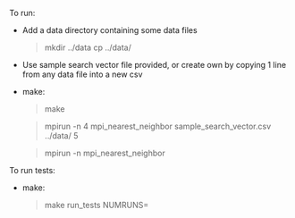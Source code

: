 To run:

* Add a data directory containing some data files

    > mkdir ../data
    > cp <path-to-datafile> ../data/<datafile>

* Use sample search vector file provided, or create own by copying 1 line from any data file into a new csv

* make:
    
    > make

    > mpirun -n 4 mpi_nearest_neighbor sample_search_vector.csv ../data/ 5 

    > mpirun -n <num threads> mpi_nearest_neighbor <search-vector-file> <data directory> <num results> 

To run tests:

*  make:
    > make run_tests NUMRUNS=<number of runs>

